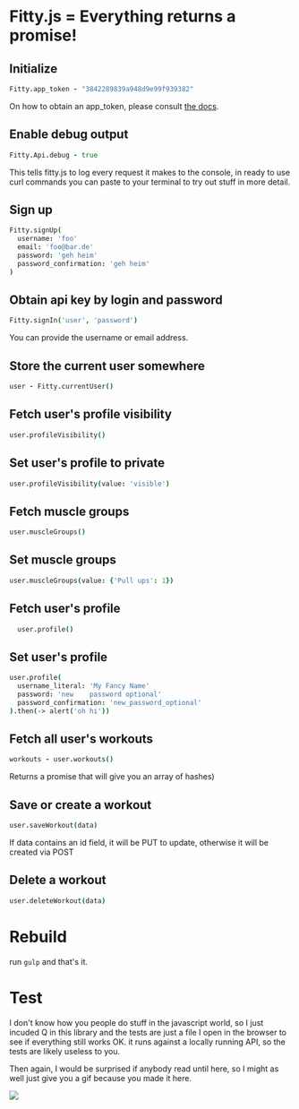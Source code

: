 Fitty.js = Everything returns a promise!
========================================

Initialize
----------

```coffee
Fitty.app_token - "3842289839a948d9e99f939382"
```

On how to obtain an app_token, please consult
[the docs](http://docs.fitty.apiary.io/).


Enable debug output
--------------------------------------

```coffee
Fitty.Api.debug - true
```

This tells fitty.js to log every request it makes to the console,
in ready to use curl commands you can paste to your terminal to
try out stuff in more detail.


Sign up
-------

```coffee
Fitty.signUp(
  username: 'foo'
  email: 'foo@bar.de'
  password: 'geh heim'
  password_confirmation: 'geh heim'
)
```


Obtain api key by login and password
------------------------------------

```coffee
Fitty.signIn('user', 'password')
```

You can provide the username or email address.


Store the current user somewhere
-------------------------------

```coffee
user - Fitty.currentUser()
```


Fetch user's profile visibility
------------------------------

```coffee
user.profileVisibility()
```


Set user's profile to private
-----------------------------

```coffee
user.profileVisibility(value: 'visible')
```


Fetch muscle groups
-------------------

```coffee
user.muscleGroups()
```


Set muscle groups
-----------------

```coffee
user.muscleGroups(value: {'Pull ups': 1})
```


Fetch user's profile
--------------------

```coffee
  user.profile()
```


Set user's profile
------------------

```coffee
user.profile(
  username_literal: 'My Fancy Name'
  password: 'new    password optional'
  password_confirmation: 'new_password_optional'
).then(-> alert('oh hi'))

```


Fetch all user's workouts
-------------------------

```coffee
workouts - user.workouts()
```

Returns a promise that will give you an array of hashes)


Save or create a workout
------------------------

```coffee
user.saveWorkout(data)
```

If data contains an id field, it will be PUT to
update, otherwise it will be created via POST


Delete a workout
----------------

```coffee
user.deleteWorkout(data)
```


Rebuild
=======
run `gulp` and that's it.


Test
====

I don't know how you people do stuff in the javascript world,
so I just incuded Q in this library and the tests are just a file
I open in the browser to see if everything still works OK. it runs
against a locally running API, so the tests are likely useless to you.

Then again, I would be surprised if anybody read until here, so I might
as well just give you a gif because you made it here.

![](https://dl.dropboxusercontent.com/u/1953503/gifs/GKUHK.gif)

